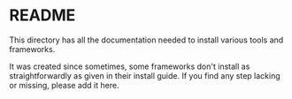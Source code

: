 # README

This directory has all the documentation needed to install various tools and frameworks.

It was created since sometimes, some frameworks don't install as straightforwardly as given in their install guide. If you find any step lacking or missing, please add it here.